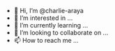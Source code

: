 - 👋 Hi, I’m @charlie-araya
- 👀 I’m interested in ...
- 🌱 I’m currently learning ...
- 💞️ I’m looking to collaborate on ...
- 📫 How to reach me ...

<!---
charlie-araya/charlie-araya is a ✨ special ✨ repository because its `README.md` (this file) appears on your GitHub profile.
You can click the Preview link to take a look at your changes.
--->
